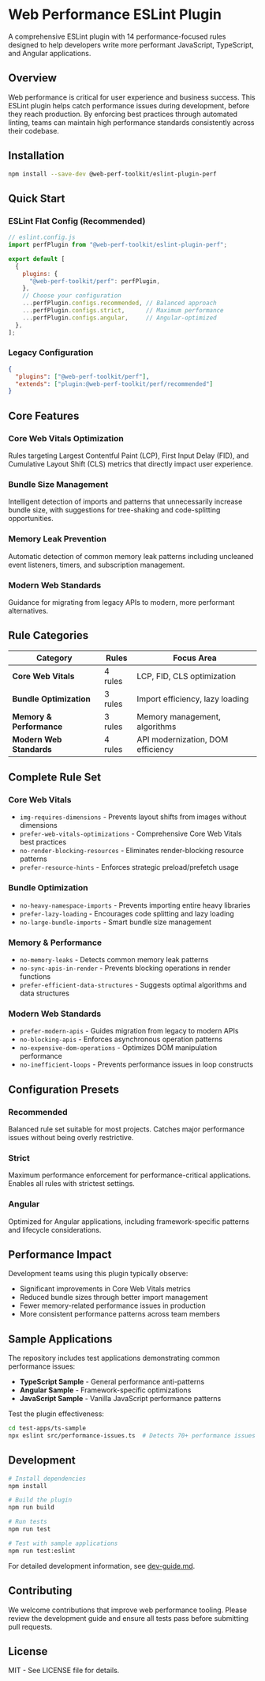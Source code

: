 # Web Performance ESLint Plugin

A comprehensive ESLint plugin with 14 performance-focused rules designed to help developers write more performant JavaScript, TypeScript, and Angular applications.

## Overview

Web performance is critical for user experience and business success. This ESLint plugin helps catch performance issues during development, before they reach production. By enforcing best practices through automated linting, teams can maintain high performance standards consistently across their codebase.

## Installation

```bash
npm install --save-dev @web-perf-toolkit/eslint-plugin-perf
```

## Quick Start

### ESLint Flat Config (Recommended)

```javascript
// eslint.config.js
import perfPlugin from "@web-perf-toolkit/eslint-plugin-perf";

export default [
  {
    plugins: {
      "@web-perf-toolkit/perf": perfPlugin,
    },
    // Choose your configuration
    ...perfPlugin.configs.recommended, // Balanced approach
    ...perfPlugin.configs.strict,      // Maximum performance
    ...perfPlugin.configs.angular,     // Angular-optimized
  },
];
```

### Legacy Configuration

```json
{
  "plugins": ["@web-perf-toolkit/perf"],
  "extends": ["plugin:@web-perf-toolkit/perf/recommended"]
}
```

## Core Features

### Core Web Vitals Optimization
Rules targeting Largest Contentful Paint (LCP), First Input Delay (FID), and Cumulative Layout Shift (CLS) metrics that directly impact user experience.

### Bundle Size Management
Intelligent detection of imports and patterns that unnecessarily increase bundle size, with suggestions for tree-shaking and code-splitting opportunities.

### Memory Leak Prevention
Automatic detection of common memory leak patterns including uncleaned event listeners, timers, and subscription management.

### Modern Web Standards
Guidance for migrating from legacy APIs to modern, more performant alternatives.

## Rule Categories

| Category | Rules | Focus Area |
|----------|-------|------------|
| **Core Web Vitals** | 4 rules | LCP, FID, CLS optimization |
| **Bundle Optimization** | 3 rules | Import efficiency, lazy loading |
| **Memory & Performance** | 3 rules | Memory management, algorithms |
| **Modern Web Standards** | 4 rules | API modernization, DOM efficiency |

## Complete Rule Set

### Core Web Vitals
- `img-requires-dimensions` - Prevents layout shifts from images without dimensions
- `prefer-web-vitals-optimizations` - Comprehensive Core Web Vitals best practices
- `no-render-blocking-resources` - Eliminates render-blocking resource patterns
- `prefer-resource-hints` - Enforces strategic preload/prefetch usage

### Bundle Optimization
- `no-heavy-namespace-imports` - Prevents importing entire heavy libraries
- `prefer-lazy-loading` - Encourages code splitting and lazy loading
- `no-large-bundle-imports` - Smart bundle size management

### Memory & Performance
- `no-memory-leaks` - Detects common memory leak patterns
- `no-sync-apis-in-render` - Prevents blocking operations in render functions
- `prefer-efficient-data-structures` - Suggests optimal algorithms and data structures

### Modern Web Standards
- `prefer-modern-apis` - Guides migration from legacy to modern APIs
- `no-blocking-apis` - Enforces asynchronous operation patterns
- `no-expensive-dom-operations` - Optimizes DOM manipulation performance
- `no-inefficient-loops` - Prevents performance issues in loop constructs

## Configuration Presets

### Recommended
Balanced rule set suitable for most projects. Catches major performance issues without being overly restrictive.

### Strict
Maximum performance enforcement for performance-critical applications. Enables all rules with strictest settings.

### Angular
Optimized for Angular applications, including framework-specific patterns and lifecycle considerations.

## Performance Impact

Development teams using this plugin typically observe:

- Significant improvements in Core Web Vitals metrics
- Reduced bundle sizes through better import management
- Fewer memory-related performance issues in production
- More consistent performance patterns across team members

## Sample Applications

The repository includes test applications demonstrating common performance issues:

- **TypeScript Sample** - General performance anti-patterns
- **Angular Sample** - Framework-specific optimizations  
- **JavaScript Sample** - Vanilla JavaScript performance patterns

Test the plugin effectiveness:

```bash
cd test-apps/ts-sample
npx eslint src/performance-issues.ts  # Detects 70+ performance issues
```

## Development

```bash
# Install dependencies
npm install

# Build the plugin
npm run build

# Run tests
npm run test

# Test with sample applications
npm run test:eslint
```

For detailed development information, see [dev-guide.md](./dev-guide.md).

## Contributing

We welcome contributions that improve web performance tooling. Please review the development guide and ensure all tests pass before submitting pull requests.

## License

MIT - See LICENSE file for details.